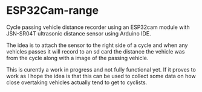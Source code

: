 # ESP32Cam-range

Cycle passing vehicle distance recorder using an ESP32cam module with JSN-SR04T ultrasonic distance sensor using Arduino IDE.

The idea is to attach the sensor to the right side of a cycle and when any vehicles passes it will record to an sd card the distance the vehicle 
was from the cycle along with a image of the passing vehicle.  

This is curently a work in progress and not fully functional yet.
If it proves to work as I hope the idea is that this can be used to collect some data on how close overtaking vehicles actually tend to get to cyclists.

